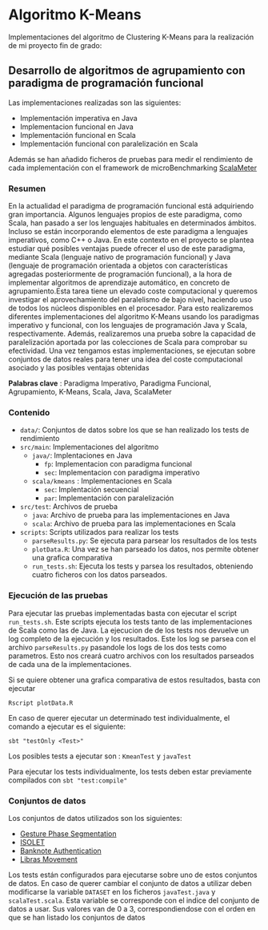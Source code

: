 # Algoritmo K-Means

Implementaciones del algoritmo de Clustering K-Means para la realización de mi proyecto fin de grado:

## Desarrollo de algoritmos de agrupamiento con paradigma de programación funcional

Las implementaciones realizadas son las siguientes:

+ Implementación imperativa en Java
+ Implementacion funcional en Java
+ Implementación funcional en Scala
+ Implementación funcional con paralelización en Scala

Además se han añadido ficheros de pruebas para medir el rendimiento de cada implementación con el
framework de microBenchmarking [ScalaMeter](https://scalameter.github.io/)

### Resumen

En la actualidad el paradigma de programación funcional está adquiriendo gran importancia.
Algunos lenguajes propios de este paradigma, como Scala, han pasado a ser los lenguajes habituales 
en determinados ámbitos. Incluso se están incorporando elementos de este paradigma a lenguajes imperativos, 
como C++ o Java. En este contexto en el proyecto se plantea estudiar qué posibles ventajas puede ofrecer el 
uso de este paradigma, mediante Scala (lenguaje nativo de programación funcional) y Java (lenguaje de programación
orientada a objetos con características agregadas posteriormente de programación funcional), a la hora de implementar
algoritmos de aprendizaje automático, en concreto de agrupamiento.Esta tarea tiene un elevado coste computacional
y queremos investigar el aprovechamiento del paralelismo de bajo nivel, haciendo uso de todos los núcleos disponibles
en el procesador. Para esto realizaremos diferentes implementaciones del algoritmo K-Means usando los paradigmas
imperativo y funcional, con los lenguajes de programación Java y Scala, respectivamente.
Además, realizaremos una prueba sobre la capacidad de paralelización aportada por las  colecciones de Scala
para comprobar su efectividad. Una vez tengamos estas implementaciones, se ejecutan sobre conjuntos de datos reales
para tener una idea del coste computacional asociado y las posibles ventajas obtenidas

__Palabras clave__ : Paradigma Imperativo, Paradigma Funcional, Agrupamiento, K-Means, Scala, Java, ScalaMeter

### Contenido

- `data/`: Conjuntos de datos sobre los que se han realizado los tests de rendimiento
- `src/main`: Implementaciones del algoritmo
    - `java/`: Implentaciones en Java
        - `fp`: Implementacion con paradigma funcional
        - `sec`: Implementacion con paradigma imperativo
    - `scala/kmeans` : Implementaciones en Scala
        - `sec`: Implentación secuencial
        - `par`: Implementación con paralelización
- `src/test`: Archivos de prueba
    - `java`: Archivo de prueba para las implementaciones en Java
    - `scala`: Archivo de prueba para las implementaciones en Scala
- `scripts`: Scripts utilizados para realizar los tests
    - `parseResults.py`: Se ejecuta para parsear los resultados de los tests
    - `plotData.R`: Una vez se han parseado los datos, nos permite obtener una grafica comparativa
    - `run_tests.sh`: Ejecuta los tests y parsea los resultados, obteniendo cuatro ficheros con los datos parseados.
    
### Ejecución de las pruebas

Para ejecutar las pruebas implementadas basta con ejecutar el script `run_tests.sh`.
Este scripts ejecuta los tests tanto de las implementaciones de Scala como las de Java. La ejecucion de
de los tests nos devuelve un log completo de la ejecución y los resultados. Este los log se parsea con el 
archivo `parseResults.py` pasandole los logs de los dos tests como parametros. Esto nos creará cuatro archivos con los
resultados parseados de cada una de la implementaciones.

Si se quiere obtener una grafica comparativa de estos resultados, basta con ejecutar

```
Rscript plotData.R
```

En caso de querer ejecutar un determinado test individualmente, el comando a ejecutar es el siguiente:

```
sbt "testOnly <Test>"
```

Los posibles tests a ejecutar son : `KmeanTest` y `javaTest`

Para ejecutar los tests individualmente, los tests deben estar previamente compilados con `sbt "test:compile"`

### Conjuntos de datos

Los conjuntos de datos utilizados son los siguientes:

- [Gesture Phase Segmentation](https://archive.ics.uci.edu/ml/datasets/Gesture+Phase+Segmentation)
- [ISOLET](https://archive.ics.uci.edu/ml/datasets/isolet)
- [Banknote Authentication](https://archive.ics.uci.edu/ml/datasets/banknote+authentication)
- [Libras Movement](https://archive.ics.uci.edu/ml/datasets/Libras+Movement)

Los tests están configurados para ejecutarse sobre uno de estos conjuntos de datos. En caso de querer cambiar el
conjunto de datos a utilizar deben modificarse la variable `DATASET` en los ficheros `javaTest.java` y
 `scalaTest.scala`. Esta variable se corresponde con el indice del conjunto de datos a usar. Sus valores van de 0 a 3,
 correspondiendose con el orden en que se han listado los conjuntos de datos